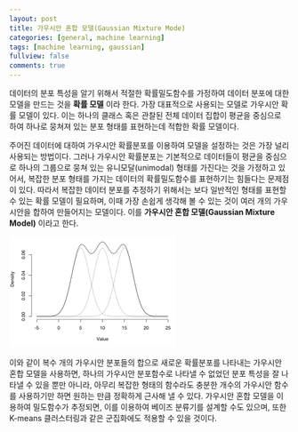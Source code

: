 ```yaml
---
layout: post
title: 가우시안 혼합 모델(Gaussian Mixture Mode)
categories: [general, machine learning]
tags: [machine learning, gaussian]
fullview: false
comments: true
---
```


데이터의 분포 특성을 알기 위해서 적절한 확률밀도함수를 가정하여 데이터 분포에 대한 모델을 만드는 것을 **확률 모델** 이라 한다. 가장 대표적으로 사용되는 모델로 가우시안 확률 모델이 있다. 이는 하나의 클래스 혹은 관찰된 전체 데이터 집합이 평균을 중심으로 하여 하나로 뭉쳐져 있는 분포 형태를 표현하는데 적합한 확률 모델이다.

주어진 데이터에 대하여 가우시안 확률분포를 이용하여 모델을 설정하는 것은 가장 널리 사용되는 방법이다. 그러나 가우시안 확률분포는 기본적으로 데이터들이 평균을 중심으로 하나의 그룹으로 뭉쳐 있는 유니모달(unimodal) 형태를 가진다는 것을 가정하고 있어서, 복잡한 분포 형태를 가지는 데이터의 확률밀도함수를 표현하기는 힘들다는 문제점이 있다. 따라서 복잡한 데이터 분포를 추정하기 위해서는 보다 일반적인 형태를 표현할 수 있는 확률 모델이 필요하며, 이때 가장 손쉽게 생각해 볼 수 있는 것이 여러 개의 가우시안을 합하여 만들어지는 모델이다. 이를 **가우시안 혼합 모델(Gaussian Mixture Model)** 이라고 한다.

![GMM](/img/2016/01/13/gmm.png "GMM")

이와 같이 복수 개의 가우시안 분포들의 합으로 새로운 확률분포를 나타내는 가우시안 혼합 모델을 사용하면, 하나의 가우시안 분포함수로 나타낼 수 없었던 분포 특성을 잘 나타낼 수 있을 뿐만 아니라, 아무리 복잡한 형태의 함수라도 충분한 개수의 가우시안 함수를 사용하기만 하면 원하는 만큼 정확하게 근사해 낼 수 있다. 가우시안 혼합 모델을 이용하여 밀도함수가 추정되면, 이를 이용하여 베이즈 분류기를 설계할 수도 있으며, 또한 K-means 클러스터링과 같은 군집화에도 적용할 수 있을 것이다.
